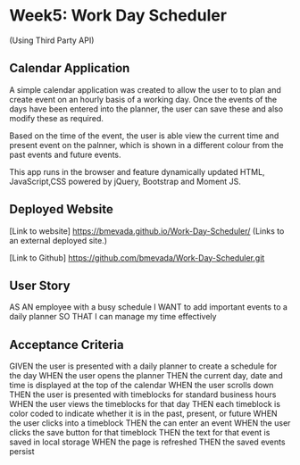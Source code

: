 # Week5: Work Day Scheduler
(Using Third Party API)

## Calendar Application

A simple calendar application was created to allow the user to to plan and create event on an hourly basis of a working day. Once the events of the days have been entered into the planner, the user can save these and also modify these as required.

Based on the time of the event, the user is able view the current time and present event on the palnner, which is shown in a different colour from the past events and future events.

 This app runs in the browser and feature dynamically updated HTML, JavaScript,CSS powered by jQuery, Bootstrap and Moment JS.


## Deployed Website

[Link to website] https://bmevada.github.io/Work-Day-Scheduler/ (Links to an external deployed site.)

[Link to Github] https://github.com/bmevada/Work-Day-Scheduler.git


## User Story

AS AN employee with a busy schedule
I WANT to add important events to a daily planner
SO THAT I can manage my time effectively

## Acceptance Criteria

GIVEN the user is presented with a daily planner to create a schedule for the day
WHEN the user opens the planner
THEN the current day, date and time is displayed at the top of the calendar
WHEN the user scrolls down
THEN the user is presented with timeblocks for standard business hours
WHEN the user views the timeblocks for that day
THEN each timeblock is color coded to indicate whether it is in the past, present, or future
WHEN the user clicks into a timeblock
THEN the can enter an event
WHEN the user clicks the save button for that timeblock
THEN the text for that event is saved in local storage
WHEN the page is refreshed
THEN the saved events persist




